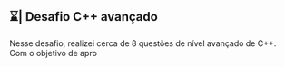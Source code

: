 ## ⌛| Desafio C++ avançado

  Nesse desafio, realizei cerca de 8 questões de nível avançado de C++. Com o objetivo de apro 
